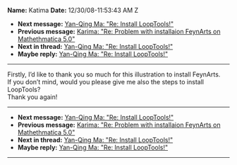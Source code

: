**Name:** Katima
**Date:** 12/30/08-11:53:43 AM Z

  - **Next message:** [Yan-Qing Ma: "Re: Install
    LoopTools\!"](0532.html)
  - **Previous message:** [Karima: "Re: Problem with installaion
    FeynArts on Mathethmatica 5.0"](0530.html)
  - **Next in thread:** [Yan-Qing Ma: "Re: Install
    LoopTools\!"](0532.html)
  - **Maybe reply:** [Yan-Qing Ma: "Re: Install LoopTools\!"](0532.html)

-----

Firstly, I’d like to thank you so much for this illustration to install
FeynArts.  
If you don’t mind, would you please give me also the steps to install
LoopTools?  
Thank you again\!  

-----

  - **Next message:** [Yan-Qing Ma: "Re: Install
    LoopTools\!"](0532.html)
  - **Previous message:** [Karima: "Re: Problem with installaion
    FeynArts on Mathethmatica 5.0"](0530.html)
  - **Next in thread:** [Yan-Qing Ma: "Re: Install
    LoopTools\!"](0532.html)
  - **Maybe reply:** [Yan-Qing Ma: "Re: Install LoopTools\!"](0532.html)

-----

